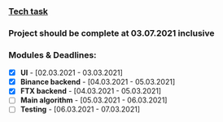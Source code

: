 ### [Tech task](https://docs.google.com/document/d/1BmsxJFoXSyN4aNhKSXZo6PjbelTOagjDLGiQ6egEQ4k/edit?usp=sharing)

### Project should be complete at 03.07.2021 inclusive

### Modules & Deadlines:
- [x] **UI** - \[02.03.2021 - 03.03.2021\]
- [x] **Binance backend** - \[04.03.2021 - 05.03.2021\]
- [x] **FTX backend** - \[04.03.2021 - 05.03.2021\]
- [ ] **Main algorithm** - \[05.03.2021 - 06.03.2021\]
- [ ] **Testing** - \[06.03.2021 - 07.03.2021\]
